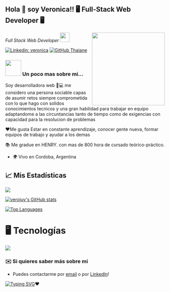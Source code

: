 ###

<h2>  Hola 👋 soy Veronica!!   🖥️  Full-Stack Web Developer 🖥️ </h2>
<img align='right' src="https://media.giphy.com/media/ieyl9zmCjO4b4t6qoY/giphy.gif" width="230">
<p><em>Full Stack Web Developer <a href=HENRY</a><img src="https://media.giphy.com/media/fYSnHlufseco8Fh93Z/giphy.gif" width="30">
</em></p>


[![Linkedin: veronica](https://img.shields.io/badge/-veronica-blue?style=flat-square&logo=Linkedin&logoColor=white&link=https://www.linkedin.com/in/veronica-gonzalez-juy/)](https://www.linkedin.com/in/veronica-gonzalez-juy/)
[![GitHub Thaiane](https://img.shields.io/github/followers/thaiane?label=follow&style=social)](https://github.com/verojuy)


### <img src="https://media.giphy.com/media/VgCDAzcKvsR6OM0uWg/giphy.gif" width="50"> Un poco mas sobre mi...  

Soy desarrolladora web 👩💻 me considero una persona sociable capas de asumir retos siempre comprometida con lo que hago con solidos conocimientos tecnicos y una gran habilidad para trabajar en equipo adaptandome a las circuntancias tanto de tiempo como de exigencias  con capacidad para la resolucion de problemas

❤️Me gusta
Estar en constante aprendizaje, conocer gente nueva, formar equipos de trabajo y ayudar a los demas

📚 Me gradue en  HENRY. con mas de 800 hora de cursado teórico-práctico.

* 🌍  Vivo en Cordoba, Argentina



## 📈 Mis Estadísticas
<a href="http://www.github.com/Auriarte20"><img src="https://github-readme-streak-stats.herokuapp.com/?user=Auriarte20&stroke=ffffff&background=1c1917&ring=0891b2&fire=0891b2&currStreakNum=ffffff&currStreakLabel=0891b2&sideNums=ffffff&sideLabels=ffffff&dates=ffffff&hide_border=true" /></a>

<a href="https://github.com/verojuy"><img src="https://github-readme-stats.vercel.app/api?username=verojuy&show_icons=true&hide=&count_private=true&title_color=0891b2&text_color=ffffff&icon_color=facc15&bg_color=1c1917&hide_border=true&show_icons=true" alt="verojuy's GitHub stats" /></a>

<a href="https://github.com/auriarte20" align="left"><img src="https://github-readme-stats.vercel.app/api/top-langs/?username=auriarte20&langs_count=10&title_color=0891b2&text_color=0891b2&icon_color=0891b2&bg_color=1c1917&hide_border=true&locale=en&custom_title=Top%20%Languages" alt="Top Languages" /></a>


# 🖥️ Tecnologías
<p align="left">
  <a href="https://skillicons.dev">
    <img src="https://skillicons.dev/icons?i=js,ts,html,css,react,redux,nodejs,express,postgres,git,md,ai,ps" />
  </a>
</p>



### ✉️ Si quieres saber más sobre mi
* Puedes contactarme por [email](mailto:verojuy.gonzalez@gmail.com) o por [Linkedln](https://www.linkedin.com/in/veronica-gonzalez-juy/)!




[![Typing SVG](https://readme-typing-svg.herokuapp.com?font=Fira+Code&pause=1000&multiline=true&width=550&height=100&lines=El+mundo+necesita+mas+gente+ame+lo+que+hace)](https://git.io/typing-svg)❤️


